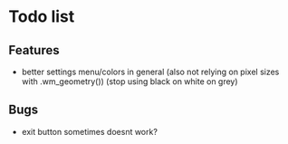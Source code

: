 # Todo list
## Features
  - better settings menu/colors in general (also not relying on pixel sizes with .wm_geometry()) (stop using black on white on grey)

## Bugs
  - exit button sometimes doesnt work?
